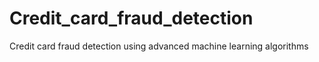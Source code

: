 # Credit_card_fraud_detection
Credit card fraud detection using advanced machine learning algorithms
